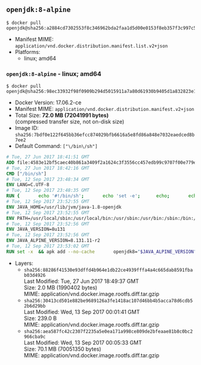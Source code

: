 ## `openjdk:8-alpine`

```console
$ docker pull openjdk@sha256:a2884cd7302553f8c346962bda2faa1d5d00e0153f8eb357f3c997c54076b218
```

-	Manifest MIME: `application/vnd.docker.distribution.manifest.list.v2+json`
-	Platforms:
	-	linux; amd64

### `openjdk:8-alpine` - linux; amd64

```console
$ docker pull openjdk@sha256:98ec33932f98f0909b294d5015911a7a80d61930b9405d1a832823e13a7e9230
```

-	Docker Version: 17.06.2-ce
-	Manifest MIME: `application/vnd.docker.distribution.manifest.v2+json`
-	Total Size: **72.0 MB (72041991 bytes)**  
	(compressed transfer size, not on-disk size)
-	Image ID: `sha256:7bdf0e122f645bb36efcc874029bfb6616a5e8fd86a848e7032eaedced8b7ee2`
-	Default Command: `["\/bin\/sh"]`

```dockerfile
# Tue, 27 Jun 2017 18:41:51 GMT
ADD file:4583e12bf5caec40b861a3409f2a1624c3f3556cc457edb99c9707f00e779e45 in / 
# Tue, 27 Jun 2017 18:42:16 GMT
CMD ["/bin/sh"]
# Tue, 12 Sep 2017 23:48:34 GMT
ENV LANG=C.UTF-8
# Tue, 12 Sep 2017 23:48:35 GMT
RUN { 		echo '#!/bin/sh'; 		echo 'set -e'; 		echo; 		echo 'dirname "$(dirname "$(readlink -f "$(which javac || which java)")")"'; 	} > /usr/local/bin/docker-java-home 	&& chmod +x /usr/local/bin/docker-java-home
# Tue, 12 Sep 2017 23:52:55 GMT
ENV JAVA_HOME=/usr/lib/jvm/java-1.8-openjdk
# Tue, 12 Sep 2017 23:52:55 GMT
ENV PATH=/usr/local/sbin:/usr/local/bin:/usr/sbin:/usr/bin:/sbin:/bin:/usr/lib/jvm/java-1.8-openjdk/jre/bin:/usr/lib/jvm/java-1.8-openjdk/bin
# Tue, 12 Sep 2017 23:52:56 GMT
ENV JAVA_VERSION=8u131
# Tue, 12 Sep 2017 23:52:56 GMT
ENV JAVA_ALPINE_VERSION=8.131.11-r2
# Tue, 12 Sep 2017 23:53:02 GMT
RUN set -x 	&& apk add --no-cache 		openjdk8="$JAVA_ALPINE_VERSION" 	&& [ "$JAVA_HOME" = "$(docker-java-home)" ]
```

-	Layers:
	-	`sha256:88286f41530e93dffd4b964e1db22ce4939fffa4a4c665dab8591fbab03d4926`  
		Last Modified: Tue, 27 Jun 2017 18:49:37 GMT  
		Size: 2.0 MB (1990402 bytes)  
		MIME: application/vnd.docker.image.rootfs.diff.tar.gzip
	-	`sha256:30413cd501e882be9689126a3fe1418ac107d46bb4b5acca78d6cdb52b6d29bb`  
		Last Modified: Wed, 13 Sep 2017 00:01:41 GMT  
		Size: 239.0 B  
		MIME: application/vnd.docker.image.rootfs.diff.tar.gzip
	-	`sha256:aea587fc42c2307f2235a5e0ea171a998ce809de2bfeaae81b8c0bc2966cba9c`  
		Last Modified: Wed, 13 Sep 2017 00:05:33 GMT  
		Size: 70.1 MB (70051350 bytes)  
		MIME: application/vnd.docker.image.rootfs.diff.tar.gzip
